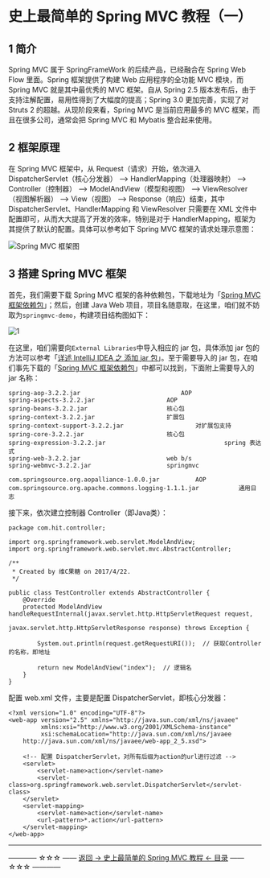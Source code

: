 # 史上最简单的 Spring MVC 教程（一）

## 1 简介

Spring MVC 属于 SpringFrameWork 的后续产品，已经融合在 Spring Web Flow 里面。Spring 框架提供了构建 Web 应用程序的全功能 MVC 模块，而 Spring MVC 就是其中最优秀的 MVC 框架。自从 Spring 2.5 版本发布后，由于支持注解配置，易用性得到了大幅度的提高；Spring 3.0 更加完善，实现了对 Struts 2 的超越。从现阶段来看，Spring MVC 是当前应用最多的 MVC 框架，而且在很多公司，通常会把 Spring MVC 和 Mybatis 整合起来使用。

## 2 框架原理

在 Spring MVC 框架中，从 Request（请求）开始，依次进入 DispatcherServlet（核心分发器） —> HandlerMapping（处理器映射） —> Controller（控制器） —> ModelAndView（模型和视图） —> ViewResolver（视图解析器） —> View（视图） —> Response（响应）结束，其中 DispatcherServlet、HandlerMapping 和 ViewResolver 只需要在 XML 文件中配置即可，从而大大提高了开发的效率，特别是对于 HandlerMapping，框架为其提供了默认的配置。具体可以参考如下 Spring MVC 框架的请求处理示意图：

![Spring MVC 框架图](http://img.blog.csdn.net/20170207154527170)


## 3 搭建 Spring MVC 框架


首先，我们需要下载 Spring MVC 框架的各种依赖包，下载地址为「[Spring MVC 框架依赖包](http://download.csdn.net/detail/qq_35246620/9743975)」；然后，创建 Java Web 项目，项目名随意取，在这里，咱们就不妨取为`springmvc-demo`，构建项目结构图如下：

![1](http://img.blog.csdn.net/20170426175025237)

在这里，咱们需要向`External Libraries`中导入相应的 jar 包，具体添加 jar 包的方法可以参考「[详述 IntelliJ IDEA 之 添加 jar 包](http://blog.csdn.net/qq_35246620/article/details/54705071)」。至于需要导入的 jar 包，在咱们事先下载的「[Spring MVC 框架依赖包](http://download.csdn.net/detail/qq_35246620/9743975)」中都可以找到，下面附上需要导入的 jar 名称：

```
spring-aop-3.2.2.jar			          		AOP
spring-aspects-3.2.2.jar					AOP
spring-beans-3.2.2.jar						核心包
spring-context-3.2.2.jar					扩展包
spring-context-support-3.2.2.jar		          	对扩展包支持
spring-core-3.2.2.jar						核心包
spring-expression-3.2.2.jar	                                spring 表达式
spring-web-3.2.2.jar						web b/s
spring-webmvc-3.2.2.jar						springmvc

com.springsource.org.aopalliance-1.0.0.jar			AOP
com.springsource.org.apache.commons.logging-1.1.1.jar	        通用日志
```

接下来，依次建立控制器 Controller（即Java类）：

```
package com.hit.controller;

import org.springframework.web.servlet.ModelAndView;
import org.springframework.web.servlet.mvc.AbstractController;

/**
 * Created by 维C果糖 on 2017/4/22.
 */

public class TestController extends AbstractController {
    @Override
    protected ModelAndView handleRequestInternal(javax.servlet.http.HttpServletRequest request,
                                                 javax.servlet.http.HttpServletResponse response) throws Exception {

        System.out.println(request.getRequestURI());  // 获取Controller的名称，即地址

        return new ModelAndView("index");  // 逻辑名
    }
}

```
配置 web.xml 文件，主要是配置 DispatcherServlet，即核心分发器：
```
<?xml version="1.0" encoding="UTF-8"?>
<web-app version="2.5" xmlns="http://java.sun.com/xml/ns/javaee"
         xmlns:xsi="http://www.w3.org/2001/XMLSchema-instance"
         xsi:schemaLocation="http://java.sun.com/xml/ns/javaee
	http://java.sun.com/xml/ns/javaee/web-app_2_5.xsd">

    <!-- 配置 DispatcherServlet，对所有后缀为action的url进行过滤 -->
    <servlet>
        <servlet-name>action</servlet-name>
        <servlet-class>org.springframework.web.servlet.DispatcherServlet</servlet-class>
    </servlet>
    <servlet-mapping>
        <servlet-name>action</servlet-name>
        <url-pattern>*.action</url-pattern>
    </servlet-mapping>
</web-app>
```





----------
———— ☆☆☆ —— [返回 -> 史上最简单的 Spring MVC 教程 <- 目录](https://github.com/guobinhit/springmvc-tutorial/blob/master/README.md) —— ☆☆☆ ————
